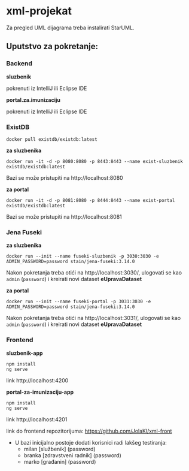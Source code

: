 # xml-projekat

Za pregled UML dijagrama treba instalirati StarUML.

## Uputstvo za pokretanje:
### Backend
**sluzbenik**

pokrenuti iz IntelliJ ili Eclipse IDE

**portal.za.imunizaciju**

pokrenuti iz IntelliJ ili Eclipse IDE

### ExistDB

    docker pull existdb/existdb:latest

**za sluzbenika**

    docker run -it -d -p 8080:8080 -p 8443:8443 --name exist-sluzbenik existdb/existdb:latest

Bazi se može pristupiti na http://localhost:8080

**za portal**

    docker run -it -d -p 8081:8080 -p 8444:8443 --name exist-portal existdb/existdb:latest

Bazi se može pristupiti na http://localhost:8081

### Jena Fuseki

**za sluzbenika**

    docker run --init --name fuseki-sluzbenik -p 3030:3030 -e ADMIN_PASSWORD=password stain/jena-fuseki:3.14.0

Nakon pokretanja treba otići na http://localhost:3030/, ulogovati se kao `admin` (`password`) i kreirati novi dataset **eUpravaDataset**

**za portal**

    docker run --init --name fuseki-portal -p 3031:3030 -e ADMIN_PASSWORD=password stain/jena-fuseki:3.14.0

Nakon pokretanja treba otići na http://localhost:3031/, ulogovati se kao `admin` (`password`) i kreirati novi dataset **eUpravaDataset**

### Frontend

**sluzbenik-app**

    npm install
    ng serve

link http://localhost:4200

**portal-za-imunizaciju-app**

    npm install
    ng serve

link http://localhost:4201


link do frontend repozitorijuma: https://github.com/JolaKl/xml-front


- U bazi inicijalno postoje dodati korisnici radi lakšeg testiranja:
    - milan [službenik] (password)
    - branka [zdravstveni radnik] (password)
    - marko [građanin] (password)
